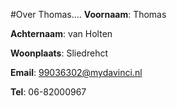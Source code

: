 #Over Thomas....
**Voornaam**: Thomas

**Achternaam**: van Holten

**Woonplaats**: Sliedrehct

**Email**: [99036302@mydavinci.nl](99036302@mydavinci.nl)

**Tel**: 06-82000967


